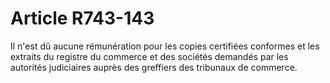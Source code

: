 # Article R743-143

Il n'est dû aucune rémunération pour les copies certifiées conformes et les extraits du registre du commerce et des sociétés demandés par les autorités judiciaires auprès des greffiers des tribunaux de commerce.
